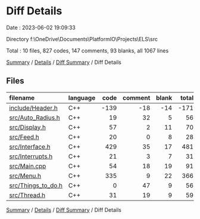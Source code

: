 # Diff Details

Date : 2023-06-02 19:09:33

Directory f:\\OneDrive\\Documents\\PlatformIO\\Projects\\ELS\\src

Total : 10 files,  827 codes, 147 comments, 93 blanks, all 1067 lines

[Summary](results.md) / [Details](details.md) / [Diff Summary](diff.md) / Diff Details

## Files
| filename | language | code | comment | blank | total |
| :--- | :--- | ---: | ---: | ---: | ---: |
| [include/Header.h](/include/Header.h) | C++ | -139 | -18 | -14 | -171 |
| [src/Auto_Radius.h](/src/Auto_Radius.h) | C++ | 19 | 32 | 5 | 56 |
| [src/Display.h](/src/Display.h) | C++ | 57 | 2 | 11 | 70 |
| [src/Feed.h](/src/Feed.h) | C++ | 20 | 0 | 8 | 28 |
| [src/Interface.h](/src/Interface.h) | C++ | 429 | 35 | 17 | 481 |
| [src/Interrupts.h](/src/Interrupts.h) | C++ | 21 | 3 | 7 | 31 |
| [src/Main.cpp](/src/Main.cpp) | C++ | 54 | 18 | 19 | 91 |
| [src/Menu.h](/src/Menu.h) | C++ | 335 | 9 | 22 | 366 |
| [src/Things_to_do.h](/src/Things_to_do.h) | C++ | 0 | 47 | 9 | 56 |
| [src/Thread.h](/src/Thread.h) | C++ | 31 | 19 | 9 | 59 |

[Summary](results.md) / [Details](details.md) / [Diff Summary](diff.md) / Diff Details